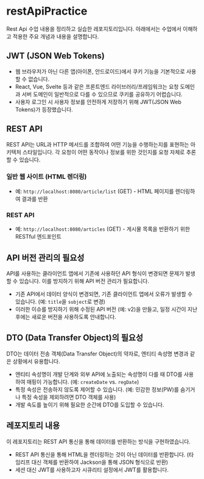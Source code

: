 # restApiPractice
Rest Api 수업 내용을 정리하고 실습한 레포지토리입니다. 아래에서는 수업에서 이해하고 적용한 주요 개념과 내용을 설명합니다.

## JWT (JSON Web Tokens)
- 웹 브라우저가 아닌 다른 앱(아이폰, 안드로이드)에서 쿠키 기능을 기본적으로 사용할 수 없습니다.
- React, Vue, Svelte 등과 같은 프론트엔드 라이브러리/프레임워크는 요청 도메인과 서버 도메인이 일반적으로 다를 수 있으므로 쿠키를 공유하기 어렵습니다.
- 사용자 로그인 시 사용자 정보를 안전하게 저장하기 위해 JWT(JSON Web Tokens)가 등장했습니다.

## REST API
REST API는 URL과 HTTP 메서드를 조합하여 어떤 기능을 수행하는지를 표현하는 아키텍처 스타일입니다. 각 요청이 어떤 동작이나 정보를 위한 것인지를 요청 자체로 추론할 수 있습니다.

### 일반 웹 사이트 (HTML 렌더링)
- 예: `http://localhost:8080/article/list` (GET) - HTML 페이지를 렌더링하여 결과를 반환

### REST API
- 예: `http://localhost:8080/articles` (GET) - 게시물 목록을 반환하기 위한 RESTful 엔드포인트

## API 버전 관리의 필요성
API를 사용하는 클라이언트 앱에서 기존에 사용하던 API 형식이 변경되면 문제가 발생할 수 있습니다. 이를 방지하기 위해 API 버전 관리가 필요합니다.
- 기존 API에서 데이터 양식이 변경되면, 기존 클라이언트 앱에서 오류가 발생할 수 있습니다. (예: `title`을 `subject`로 변경)
- 이러한 이슈를 방지하기 위해 수정된 API 버전 (예: v2)을 만들고, 일정 시간이 지난 후에는 새로운 버전을 사용하도록 안내합니다.

## DTO (Data Transfer Object)의 필요성
DTO는 데이터 전송 객체(Data Transfer Object)의 약자로, 엔티티 속성명 변경과 같은 상황에서 유용합니다.
- 엔티티 속성명이 개발 단계와 외부 API에 노출되는 속성명이 다를 때 DTO를 사용하여 매핑이 가능합니다. (예: `createDate` vs. `regDate`)
- 특정 속성은 전송하지 않도록 제어할 수 있습니다. (예: 민감한 정보(PW)를 숨기거나 특정 속성을 제외하려면 DTO 객체를 사용)
- 개발 속도를 높이기 위해 필요한 순간에 DTO를 도입할 수 있습니다.

## 레포지토리 내용
이 레포지토리는 REST API 통신을 통해 데이터를 반환하는 방식을 구현하였습니다.
- REST API 통신을 통해 HTML을 렌더링하는 것이 아닌 데이터를 반환합니다. (타임리프 대신 객체를 반환하여 Jackson을 통해 JSON 형식으로 반환)
- 세션 대신 JWT를 사용하고자 시큐리티 설정에서 JWT를 활용합니다.
